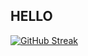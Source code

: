 ## HELLO


[![GitHub Streak](https://streak-stats.demolab.com?user=noooobdev&theme=dark&border_radius=15&date_format=M%20j%5B%2C%20Y%5D&card_width=500)](https://git.io/streak-stats)
